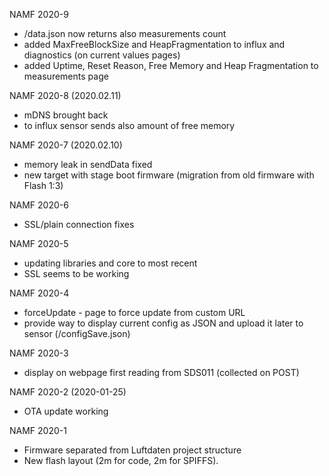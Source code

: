 NAMF 2020-9
* /data.json now returns also measurements count
* added MaxFreeBlockSize and HeapFragmentation to influx and diagnostics (on current values pages)
* added Uptime, Reset Reason, Free Memory and Heap Fragmentation to measurements page
 

NAMF 2020-8 (2020.02.11)
* mDNS brought back
* to influx sensor sends also amount of free memory
    
NAMF 2020-7 (2020.02.10)
* memory leak in sendData fixed
* new target with stage boot firmware (migration from old firmware with Flash 1:3)

NAMF 2020-6
* SSL/plain connection fixes

NAMF 2020-5
* updating libraries and core to most recent
* SSL seems to be working 

NAMF 2020-4
* forceUpdate - page to force update from custom URL
* provide way to display current config as JSON and upload it later to sensor (/configSave.json)

NAMF 2020-3
* display on webpage first reading from SDS011 (collected on POST)

NAMF 2020-2 (2020-01-25)
* OTA update working

NAMF 2020-1
* Firmware separated from Luftdaten project structure
* New flash layout (2m for code, 2m for SPIFFS). 

